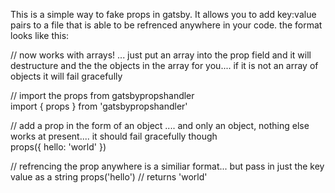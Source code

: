 This is a simple way to fake props in gatsby. It allows you to add key:value pairs to a file that is able to be refrenced anywhere in your code. the format looks like this:

// now works with arrays!   ... just put an array into the prop field and it will destructure and the the objects in the array for you.... if it is not an array of objects it will fail gracefully

// import the props from gatsbypropshandler<br />
import { props } from 'gatsbypropshandler'

// add a prop in the form of an object .... and only an object, nothing else works at present.... it should fail gracefully though <br />
props({
    hello: 'world'
})

// refrencing the prop anywhere is a similiar format... but pass in just the key value as a string
props('hello') // returns 'world'